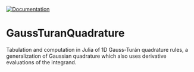 [![Documentation](https://img.shields.io/badge/docs-dev-blue.svg)](https://southendmusic.github.io/GaussTuranQuadrature.jl/dev/)

# GaussTuranQuadrature

Tabulation and computation in Julia of 1D Gauss-Turán quadrature rules, a generalization of Gaussian quadrature which also uses derivative evaluations of the integrand.
